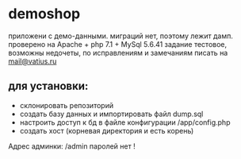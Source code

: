 # demoshop

приложени с демо-данными.
миграций нет, поэтому лежит дамп.
проверено на Apache + php 7.1 + MySql 5.6.41
задание тестовое, возможны недочеты, по исправлениям и замечаниям писать на mail@vatius.ru

## для установки:
* склонировать репозиторий
* создать базу данных и импортировать файл dump.sql
* настроить доступ к бд в файле конфигурации /app/config.php
* создать хост (корневая директория и есть корень)

Адрес админки: /admin паролей нет !


